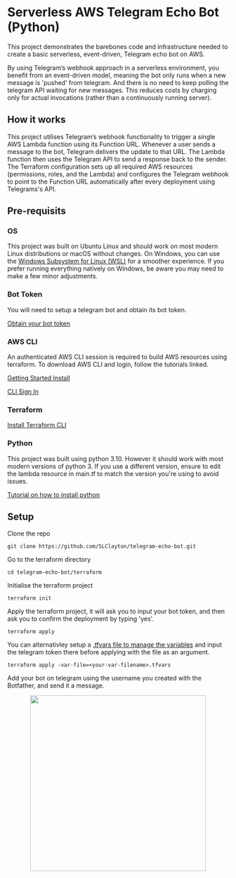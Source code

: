
# Serverless AWS Telegram Echo Bot (Python)

This project demonstrates the barebones code and infrastructure needed to create a basic serverless, event-driven, Telegram echo bot on AWS. 

By using Telegram’s webhook approach in a serverless environment, you benefit from an event-driven model, meaning the bot only runs when a new message is 'pushed' from telegram. And there is no need to keep polling the telegram API waiting for new messages. This reduces costs by charging only for actual invocations (rather than a continuously running server).

## How it works

This project utilises Telegram’s webhook functionality to trigger a single AWS Lambda function using its Function URL. Whenever a user sends a message to the bot, Telegram delivers the update to that URL. The Lambda function then uses the Telegram API to send a response back to the sender. The Terraform configuration sets up all required AWS resources (permissions, roles, and the Lambda) and configures the Telegram webhook to point to the Function URL automatically after every deployment using Telegrams's API.

## Pre-requisits

### OS

This project was built on Ubuntu Linux and should work on most modern Linux distributions or macOS without changes. On Windows, you can use the [Windows Subsystem for Linux (WSL)](https://learn.microsoft.com/en-us/windows/wsl/install) for a smoother experience. If you prefer running everything natively on Windows, be aware you may need to make a few minor adjustments.

### Bot Token
You will need to setup a telegram bot and obtain its bot token. 

[Obtain your bot token](https://core.telegram.org/bots/tutorial#obtain-your-bot-token)

### AWS CLI
An authenticated AWS CLI session is required to build AWS resources using terraform. To download AWS CLI and login, follow the tutorials linked.

[Getting Started Install](https://docs.aws.amazon.com/cli/latest/userguide/getting-started-install.html)

[CLI Sign In](https://docs.aws.amazon.com/signin/latest/userguide/command-line-sign-in.html)

### Terraform
[Install Terraform CLI](https://developer.hashicorp.com/terraform/tutorials/aws-get-started/install-cli)

### Python
This project was built using python 3.10. However it should work with most modern versions of python 3. If you use a different version, ensure to edit the lambda resource in main.tf to match the version you're using to avoid issues.

[Tutorial on how to install python](https://realpython.com/installing-python/)

## Setup

Clone the repo

```
git clone https://github.com/SLClayton/telegram-echo-bot.git
```

Go to the terraform directory

```
cd telegram-echo-bot/terraform
```

Initialise the terraform project

```
terraform init
```

Apply the terraform project, it will ask you to input your bot token, and then ask you to confirm the deployment by typing 'yes'.

```
terraform apply
```

You can alternativley setup a [.tfvars file to manage the variables](https://spacelift.io/blog/terraform-tfvars) and input the telegram token there before applying with the file as an argument.

```
terraform apply -var-file=<your-var-filename>.tfvars
```

Add your bot on telegram using the username you created with the Botfather, and send it a message.
<div align="center">
  <img src="https://github.com/user-attachments/assets/0b836dc3-9863-4613-8ce9-00a8241fba79" width="400">
</div>


